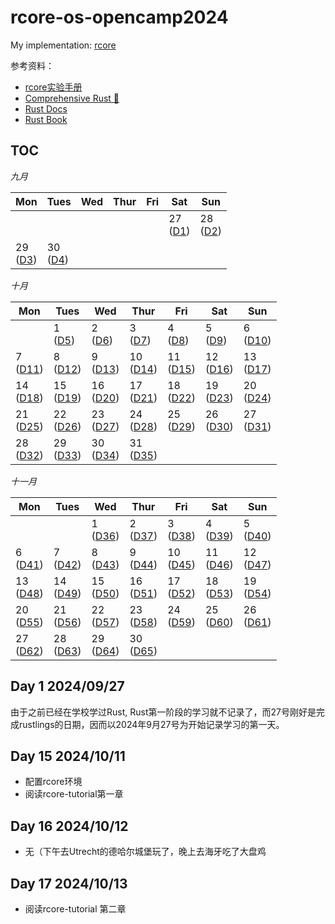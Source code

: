 # rcore-os-opencamp2024

My implementation: [rcore](https://github.com/LearningOS/2024a-rcore-wang-zhuoran)

参考资料：

- [rcore实验手册](https://learningos.cn/rCore-Camp-Guide-2024A/index.html)
- [Comprehensive Rust 🦀](https://google.github.io/comprehensive-rust/zh-CN/)
- [Rust Docs](https://doc.rust-lang.org/std/index.html)
- [Rust Book](https://doc.rust-lang.org/book/)



## TOC

*九月*

| Mon               | Tues              | Wed                          | Thur                         | Fri                          | Sat               | Sun               |
| ----------------- | ----------------- | ---------------------------- | ---------------------------- | ---------------------------- | ----------------- | ----------------- |
|                   |                   |                   |                   |                   | 27 <br> ([D1](#day-1-20240927)) | 28 <br> ([D2](#day-2-20240928)) |
| 29 <br> ([D3](#day-3-20240929)) | 30 <br> ([D4](#day-4-20240930)) |                   |                   |                   |                   |                   |

*十月*

| Mon               | Tues              | Wed                          | Thur                         | Fri                          | Sat               | Sun               |
| ----------------- | ----------------- | ---------------------------- | ---------------------------- | ---------------------------- | ----------------- | ----------------- |
|                   | 1 <br> ([D5](#day-5-20241001)) | 2 <br> ([D6](#day-6-20241002)) | 3 <br> ([D7](#day-7-20241003)) | 4 <br> ([D8](#day-8-20241004)) | 5 <br> ([D9](#day-9-20241005)) | 6 <br> ([D10](#day-10-20241006)) |
| 7 <br> ([D11](#day-11-20241007)) | 8 <br> ([D12](#day-12-20241008)) | 9 <br> ([D13](#day-13-20241009)) | 10 <br> ([D14](#day-14-20241010)) | 11 <br> ([D15](#day-15-20241011)) | 12 <br> ([D16](#day-16-20241012)) | 13 <br> ([D17](#day-17-20241013)) |
| 14 <br> ([D18](#day-18-20241014)) | 15 <br> ([D19](#day-19-20241015)) | 16 <br> ([D20](#day-20-20241016)) | 17 <br> ([D21](#day-21-20241017)) | 18 <br> ([D22](#day-22-20241018)) | 19 <br> ([D23](#day-23-20241019)) | 20 <br> ([D24](#day-24-20241020)) |
| 21 <br> ([D25](#day-25-20241021)) | 22 <br> ([D26](#day-26-20241022)) | 23 <br> ([D27](#day-27-20241023)) | 24 <br> ([D28](#day-28-20241024)) | 25 <br> ([D29](#day-29-20241025)) | 26 <br> ([D30](#day-30-20241026)) | 27 <br> ([D31](#day-31-20241027)) |
| 28 <br> ([D32](#day-32-20241028)) | 29 <br> ([D33](#day-33-20241029)) | 30 <br> ([D34](#day-34-20241030)) | 31 <br> ([D35](#day-35-20241031)) |                   |                   |                   |

*十一月*

| Mon               | Tues              | Wed                          | Thur                         | Fri                          | Sat               | Sun               |
| ----------------- | ----------------- | ---------------------------- | ---------------------------- | ---------------------------- | ----------------- | ----------------- |
|                   |                   | 1 <br> ([D36](#day-36-20241101)) | 2 <br> ([D37](#day-37-20241102)) | 3 <br> ([D38](#day-38-20241103)) | 4 <br> ([D39](#day-39-20241104)) | 5 <br> ([D40](#day-40-20241105)) |
| 6 <br> ([D41](#day-41-20241106)) | 7 <br> ([D42](#day-42-20241107)) | 8 <br> ([D43](#day-43-20241108)) | 9 <br> ([D44](#day-44-20241109)) | 10 <br> ([D45](#day-45-20241110)) | 11 <br> ([D46](#day-46-20241111)) | 12 <br> ([D47](#day-47-20241112)) |
| 13 <br> ([D48](#day-48-20241113)) | 14 <br> ([D49](#day-49-20241114)) | 15 <br> ([D50](#day-50-20241115)) | 16 <br> ([D51](#day-51-20241116)) | 17 <br> ([D52](#day-52-20241117)) | 18 <br> ([D53](#day-53-20241118)) | 19 <br> ([D54](#day-54-20241119)) |
| 20 <br> ([D55](#day-55-20241120)) | 21 <br> ([D56](#day-56-20241121)) | 22 <br> ([D57](#day-57-20241122)) | 23 <br> ([D58](#day-58-20241123)) | 24 <br> ([D59](#day-59-20241124)) | 25 <br> ([D60](#day-60-20241125)) | 26 <br> ([D61](#day-61-20241126)) |
| 27 <br> ([D62](#day-62-20241127)) | 28 <br> ([D63](#day-63-20241128)) | 29 <br> ([D64](#day-64-20241129)) | 30 <br> ([D65](#day-65-20241130)) |                   |                   |                   |


## Day 1 2024/09/27
由于之前已经在学校学过Rust, Rust第一阶段的学习就不记录了，而27号刚好是完成rustlings的日期，因而以2024年9月27号为开始记录学习的第一天。

## Day 15 2024/10/11
- 配置rcore环境
- 阅读rcore-tutorial第一章

## Day 16 2024/10/12
- 无（下午去Utrecht的德哈尔城堡玩了，晚上去海牙吃了大盘鸡

## Day 17 2024/10/13
- 阅读rcore-tutorial 第二章

